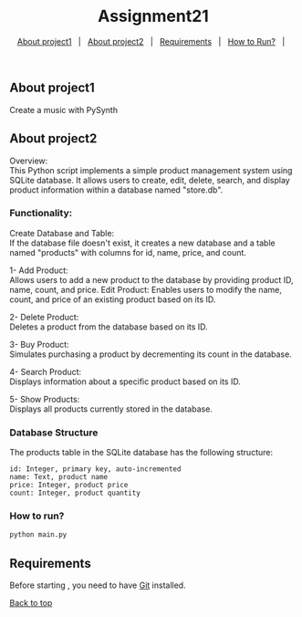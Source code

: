 <div align="center" id="top"> 
  <!-- <img src="./.github/app.gif" alt="Assignment21" /> -->

  &#xa0;

  <!-- <a href="https://assignment21.netlify.app">Demo</a> -->
</div>

<h1 align="center">Assignment21</h1>

<p align="center">
  <!-- <img alt="Github top language" src="https://img.shields.io/github/languages/top/{{YOUR_GITHUB_USERNAME}}/assignment21?color=56BEB8"> -->

  <!-- <img alt="Github language count" src="https://img.shields.io/github/languages/count/{{YOUR_GITHUB_USERNAME}}/assignment21?color=56BEB8"> -->

  <!-- <img alt="Repository size" src="https://img.shields.io/github/repo-size/{{YOUR_GITHUB_USERNAME}}/assignment21?color=56BEB8"> -->

  <!-- <img alt="License" src="https://img.shields.io/github/license/{{YOUR_GITHUB_USERNAME}}/assignment21?color=56BEB8"> -->

  <!-- <img alt="Github issues" src="https://img.shields.io/github/issues/{{YOUR_GITHUB_USERNAME}}/assignment21?color=56BEB8" /> -->

  <!-- <img alt="Github forks" src="https://img.shields.io/github/forks/{{YOUR_GITHUB_USERNAME}}/assignment21?color=56BEB8" /> -->

  <!-- <img alt="Github stars" src="https://img.shields.io/github/stars/{{YOUR_GITHUB_USERNAME}}/assignment21?color=56BEB8" /> -->
</p>

<!-- Status -->

<!-- <h4 align="center"> 
	🚧  Assignment21 🚀 Under construction...  🚧
</h4> 

<hr> -->

<p align="center">
  <a href="#about-project1">About project1</a> &#xa0; | &#xa0; 
  <a href="#about-project2">About project2</a> &#xa0; | &#xa0; 
  <!-- <a href="#about">About</a> &#xa0; | &#xa0;  -->
  <!-- <a href="#sparkles-features">Features</a> &#xa0; | &#xa0; -->
  <!-- <a href="#rocket-technologies">Technologies</a> &#xa0; | &#xa0; -->
  <a href="#requirements">Requirements</a> &#xa0; | &#xa0;
  <a href="#how-to-run ">How to Run?</a> &#xa0; | &#xa0;
  <!-- <a href="#memo-license">License</a> &#xa0; | &#xa0; -->
  <!-- <a href="https://github.com/{{YOUR_GITHUB_USERNAME}}" target="_blank">Author</a> -->
</p>

<br>

## About project1 ##

Create a music with PySynth

## About project2 ##
Overview:\
This Python script implements a simple product management system using SQLite database. It allows users to create, edit, delete, search, and display product information within a database named "store.db".

### Functionality: ###
Create Database and Table: \
If the database file doesn't exist, it creates a new database and a table named "products" with columns for id, name, price, and count.

1- Add Product: \
Allows users to add a new product to the database by providing product ID, name, count, and price.
Edit Product: Enables users to modify the name, count, and price of an existing product based on its ID.

2- Delete Product: \
Deletes a product from the database based on its ID.

3- Buy Product: \
Simulates purchasing a product by decrementing its count in the database.

4- Search Product: \
Displays information about a specific product based on its ID.

5- Show Products: \
Displays all products currently stored in the database.

### Database Structure ###
The products table in the SQLite database has the following structure:
```
id: Integer, primary key, auto-incremented
name: Text, product name
price: Integer, product price
count: Integer, product quantity
```

### How to run? ###
```bash
python main.py
```
## Requirements ##

Before starting , you need to have [Git](https://github.com/mdoege/PySynth) installed.

 <!-- and [sqlite3](https://nodejs.org/en/) -->

<!-- ## :checkered_flag: Starting ##

```bash
# Clone this project
$ git clone https://github.com/{{YOUR_GITHUB_USERNAME}}/assignment21

# Access
$ cd assignment21

# Install dependencies
$ yarn

# Run the project
$ yarn start

# The server will initialize in the <http://localhost:3000>
``` -->

<!-- ## :memo: License ##

This project is under license from MIT. For more details, see the [LICENSE](LICENSE.md) file. -->


<!-- Made with ❤️ by <a href="https://github.com/{{YOUR_GITHUB_USERNAME}}" target="_blank">{{YOUR_NAME}}</a> -->

<!-- &#xa0; -->
<a href="#top">Back to top</a>
